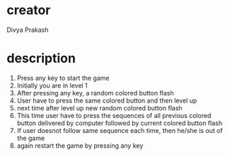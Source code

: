 # creator
Divya Prakash

# description
1. Press any key to start the game
2. Initially you are in level 1
3. After pressing any key, a random colored button flash
4. User have to press the same colored button and then level up
5. next time after level up new random colored button flash
6. This time user have to press the sequences of all previous colored button delivered by computer followed by current colored button flash
7. If user doesnot follow same sequence each time, then he/she is out of the game
8. again restart the game by pressing any key